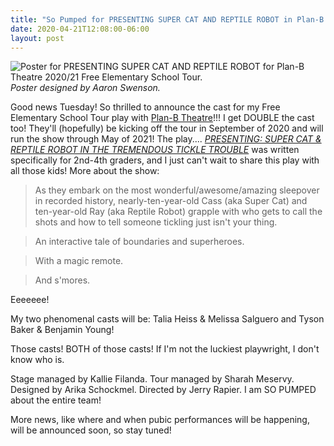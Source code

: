 ```yaml
---
title: "So Pumped for PRESENTING SUPER CAT AND REPTILE ROBOT in Plan-B Theatre's School Tour"
date: 2020-04-21T12:08:00-06:00
layout: post
---
```


![Poster for PRESENTING SUPER CAT AND REPTILE ROBOT for Plan-B Theatre 2020/21 Free Elementary School Tour.](/images/super_cat_reptile_robot.jpg)  
*Poster designed by Aaron Swenson.*

Good news Tuesday! So thrilled to announce the cast for my Free Elementary School Tour play with [Plan-B Theatre](https://planbtheatre.org/)!!! I get DOUBLE the cast too! They'll (hopefully) be kicking off the tour in September of 2020 and will run the show through May of 2021! The play.... [*PRESENTING: SUPER CAT & REPTILE ROBOT IN THE TREMENDOUS TICKLE TROUBLE*](https://newplayexchange.org/plays/232233/presenting-super-cat-reptile-robot-tremendous-tickle-trouble) was written specifically for 2nd-4th graders, and I just can't wait to share this play with all those kids! More about the show:

>As they embark on the most wonderful/awesome/amazing sleepover in recorded history, nearly-ten-year-old Cass (aka Super Cat) and ten-year-old Ray (aka Reptile Robot) grapple with who gets to call the shots and how to tell someone tickling just isn't your thing.

>An interactive tale of boundaries and superheroes.

>With a magic remote.

>And s'mores.

Eeeeeee!

My two phenomenal casts will be: Talia Heiss & Melissa Salguero and Tyson Baker & Benjamin Young!

Those casts! BOTH of those casts! If I'm not the luckiest playwright, I don't know who is.

Stage managed by Kallie Filanda. Tour managed by Sharah Meservy. Designed by Arika Schockmel. Directed by Jerry Rapier. I am SO PUMPED about the entire team!

More news, like where and when pubic performances will be happening, will be announced soon, so stay tuned!
